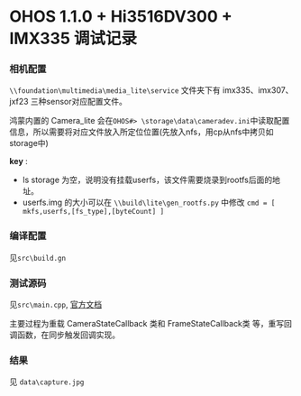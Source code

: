 
# OHOS 1.1.0 + Hi3516DV300 + IMX335 调试记录

### 相机配置

`\\foundation\multimedia\media_lite\service` 文件夹下有 imx335、imx307、jxf23 三种sensor对应配置文件。

鸿蒙内置的 Camera_lite 会在`OHOS#> \storage\data\cameradev.ini`中读取配置信息，所以需要将对应文件放入所定位位置(先放入nfs，用cp从nfs中拷贝如storage中)

__key__ :

* ls storage 为空，说明没有挂载userfs，该文件需要烧录到rootfs后面的地址。
* userfs.img 的大小可以在 `\\build\lite\gen_rootfs.py` 中修改
  `cmd = [ mkfs,userfs,[fs_type],[byteCount] ]`

### 编译配置

见`src\build.gn`

### 测试源码

见`src\main.cpp`, [官方文档](https://gitee.com/openharmony/docs/blob/master/zh-cn/device-dev/guide/%E6%8B%8D%E7%85%A7%E5%BC%80%E5%8F%91%E6%8C%87%E5%AF%BC.md)

主要过程为重载 CameraStateCallback 类和 FrameStateCallback类 等，重写回调函数，在同步触发回调实现。

### 结果

见 `data\capture.jpg`


